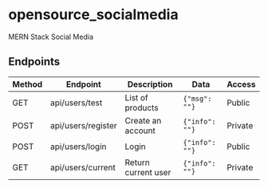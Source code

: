 # opensource_socialmedia

MERN Stack Social Media

## Endpoints

| Method  | Endpoint            | Description                 | Data                  | Access  |
|---------|---------------------|-----------------------------|-----------------------|---------|
| GET     | api/users/test      | List of products            | `{"msg": ""}`         | Public  |
| POST    | api/users/register  | Create an account           | `{"info": ""}`        | Private |
| POST    | api/users/login     | Login                       | `{"info": ""}`        | Public  |
| GET     | api/users/current   | Return current user         | `{"info": ""}`        | Private |

